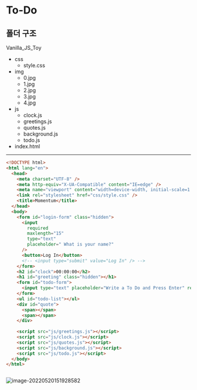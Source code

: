 # To-Do

## 폴더 구조

Vanilla_JS_Toy

- css
  - style.css
- img
  - 0.jpg
  - 1.jpg
  - 2.jpg
  - 3.jpg
  - 4.jpg
- js
  - clock.js
  - greetings.js
  - quotes.js
  - background.js
  - todo.js
- index.html

---

```html
<!DOCTYPE html>
<html lang="en">
  <head>
    <meta charset="UTF-8" />
    <meta http-equiv="X-UA-Compatible" content="IE=edge" />
    <meta name="viewport" content="width=device-width, initial-scale=1.0" />
    <link rel="stylesheet" href="css/style.css" />
    <title>Momentum</title>
  </head>
  <body>
    <form id="login-form" class="hidden">
      <input
        required
        maxlength="15"
        type="text"
        placeholder=" What is your name?"
      />
      <button>Log In</button>
      <!-- <input type="submit" value="Log In" /> -->
    </form>
    <h2 id="clock">00:00:00</h2>
    <h1 id="greeting" class="hidden"></h1>
    <form id="todo-form">
      <input type="text" placeholder="Write a To Do and Press Enter" required />
    </form>
    <ul id="todo-list"></ul>
    <div id="quote">
      <span></span>
      <span></span>
    </div>
    
    <script src="js/greetings.js"></script>
    <script src="js/clock.js"></script>
    <script src="js/quotes.js"></script>
    <script src="js/background.js"></script>
    <script src="js/todo.js"></script>
  </body>
</html>
```

```javascript
```

![image-20220520151928582](C:\Users\hanju\TIL\image.assets\image-20220520151928582.png)